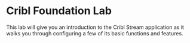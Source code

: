 # Cribl Foundation Lab

This lab will give you an introduction to the Cribl Stream application as it walks you through configuring a few of its basic functions and features.
